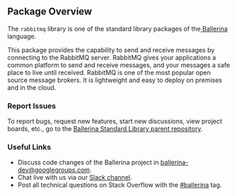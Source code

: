 ## Package Overview

The `rabbitmq` library is one of the standard library packages of the<a target="_blank" href="https://ballerina.io
/"> Ballerina </a> language.

This package provides the capability to send and receive messages by connecting to the RabbitMQ server. RabbitMQ gives your applications a common platform to send and receive messages, and your messages a safe place to live until received. RabbitMQ is one of the most popular open source message brokers. It is lightweight and easy to deploy on premises and in the cloud. 

### Report Issues

To report bugs, request new features, start new discussions, view project boards, etc., go to the [Ballerina Standard Library parent repository](https://github.com/ballerina-platform/ballerina-standard-library).

### Useful Links

- Discuss code changes of the Ballerina project in [ballerina-dev@googlegroups.com](mailto:ballerina-dev@googlegroups.com).
- Chat live with us via our [Slack channel](https://ballerina.io/community/slack/).
- Post all technical questions on Stack Overflow with the [#ballerina](https://stackoverflow.com/questions/tagged/ballerina) tag.
